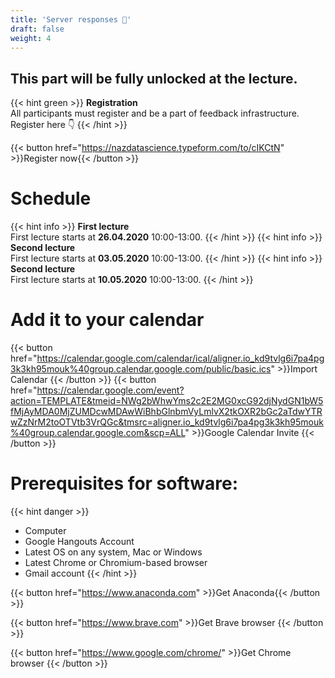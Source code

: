 ```yaml
---
title: 'Server responses 🔐'
draft: false
weight: 4
---
```




## This part will be fully unlocked at the lecture.

{{< hint green >}}
**Registration**  
All participants must register and be a part of feedback infrastructure.\
Register here 👇
{{< /hint >}}

{{< button href="https://nazdatascience.typeform.com/to/cIKCtN" >}}Register now{{< /button >}}



# Schedule

{{< hint info >}}
**First lecture**  
First lecture starts at **26.04.2020** 10:00-13:00. 
{{< /hint >}}
{{< hint info >}}
**Second lecture**  
First lecture starts at **03.05.2020** 10:00-13:00.
{{< /hint >}}
{{< hint info >}}
**Second lecture**  
First lecture starts at **10.05.2020** 10:00-13:00.
{{< /hint >}}

# Add it to your calendar

{{< button href="https://calendar.google.com/calendar/ical/aligner.io_kd9tvlg6i7pa4pg3k3kh95mouk%40group.calendar.google.com/public/basic.ics" >}}Import Calendar {{< /button >}}
{{< button href="https://calendar.google.com/event?action=TEMPLATE&tmeid=NWg2bWhwYms2c2E2MG0xcG92djNydGN1bW5fMjAyMDA0MjZUMDcwMDAwWiBhbGlnbmVyLmlvX2tkOXR2bGc2aTdwYTRwZzNrM2toOTVtb3VrQGc&tmsrc=aligner.io_kd9tvlg6i7pa4pg3k3kh95mouk%40group.calendar.google.com&scp=ALL" >}}Google Calendar Invite {{< /button >}}


# Prerequisites for software:
{{< hint danger >}}
- Computer
- Google Hangouts Account
- Latest OS on any system, Mac or Windows
- Latest Chrome or Chromium-based browser
- Gmail account
{{< /hint >}}

{{< button href="https://www.anaconda.com" >}}Get Anaconda{{< /button >}}

{{< button href="https://www.brave.com" >}}Get Brave browser {{< /button >}}

{{< button href="https://www.google.com/chrome/" >}}Get Chrome browser {{< /button >}}

